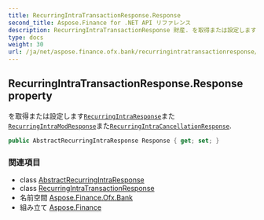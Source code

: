 ```yaml
---
title: RecurringIntraTransactionResponse.Response
second_title: Aspose.Finance for .NET API リファレンス
description: RecurringIntraTransactionResponse 財産. を取得または設定しますRecurringIntraResponseまたRecurringIntraModResponseまたRecurringIntraCancellationResponse.
type: docs
weight: 30
url: /ja/net/aspose.finance.ofx.bank/recurringintratransactionresponse/response/
---
```

## RecurringIntraTransactionResponse.Response property

を取得または設定します[`RecurringIntraResponse`](../../recurringintraresponse/)また[`RecurringIntraModResponse`](../../recurringintramodresponse/)また[`RecurringIntraCancellationResponse`](../../recurringintracancellationresponse/).

```csharp
public AbstractRecurringIntraResponse Response { get; set; }
```

### 関連項目

* class [AbstractRecurringIntraResponse](../../abstractrecurringintraresponse/)
* class [RecurringIntraTransactionResponse](../)
* 名前空間 [Aspose.Finance.Ofx.Bank](../../recurringintratransactionresponse/)
* 組み立て [Aspose.Finance](../../../)


